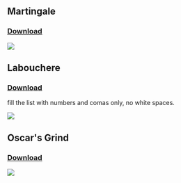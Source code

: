 ## Martingale
### [Download](https://github.com/binary-ex-machina/binary.com-bot/blob/master/money_management/martingale/exmachina.martingale.xml) 

![](https://github.com/binary-ex-machina/binary.com-bot/blob/master/money_management/martingale/martingale_print.png)

## Labouchere
### [Download](https://github.com/binary-ex-machina/binary.com-bot/blob/master/money_management/labouchere/labouchere.xml) 
fill the list with numbers and comas only, no white spaces.

![](https://github.com/binary-ex-machina/binary.com-bot/blob/master/money_management/labouchere/labouchere.png)

## Oscar's Grind
### [Download](https://github.com/binary-ex-machina/binary.com-bot/blob/master/money_management/oscarsgrind/exmachina_oscarsgrind.xml) 


![](https://github.com/binary-ex-machina/binary.com-bot/blob/master/money_management/oscarsgrind/oscarsgrind.png)